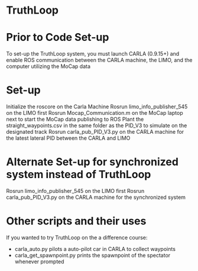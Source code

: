 # TruthLoop

# Prior to Code Set-up
To set-up the TruthLoop system, you must launch CARLA (0.9.15+) and enable ROS communication between the CARLA machine, the LIMO, and the computer utilizing the MoCap data

# Set-up
Initialize the roscore on the Carla Machine
Rosrun limo_info_publisher_545 on the LIMO first
Rosrun Mocap_Communication.m on the MoCap laptop next to start the MoCap data publishing to ROS
Plant the straight_waypoints.csv in the same folder as the PID_V3 to simulate on the designated track
Rosrun carla_pub_PID_V3.py on the CARLA machine for the latest lateral PID between the CARLA and LIMO

# Alternate Set-up for synchronized system instead of TruthLoop
Rosrun limo_info_publisher_545 on the LIMO first
Rosrun carla_pub_PID_V3.py on the CARLA machine for the synchronized system

# Other scripts and their uses
If you wanted to try TruthLoop on the a difference course:
  - carla_auto.py pilots a auto-pilot car in CARLA to collect waypoints
  - carla_get_spawnpoint.py prints the spawnpoint of the spectator whenever prompted
